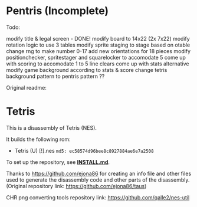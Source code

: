 # Pentris (Incomplete)

Todo:

modify title & legal screen - DONE!
modify board to 14x22 (2x 7x22)
modify rotation logic to use 3 tables
modify sprite staging to stage based on otable
change rng to make number 0-17
add new orientations for 18 pieces
modify positionchecker, spritestager and squarelocker to accomodate 5
come up with scoring to accomodate 1 to 5 line clears
come up with stats alternative
modify game background according to stats & score
change tetris background pattern to pentris pattern ??


Original readme:
# Tetris

This is a disassembly of Tetris (NES).

It builds the following rom:

* Tetris (U) [!].nes `md5: ec58574d96bee8c8927884ae6e7a2508`

To set up the repository, see [**INSTALL.md**](INSTALL.md).


Thanks to https://github.com/ejona86 for creating an info file and other files used to generate the disassembly code and other parts of the disassembly. (Original repository link:  https://github.com/ejona86/taus)

CHR png converting tools repository link: https://github.com/qalle2/nes-util
